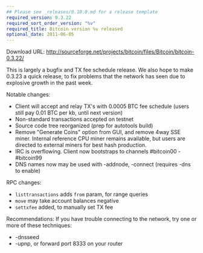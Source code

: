 ```yaml
---
## Please see _releases/0.10.0.md for a release template
required_version: 0.3.22
required_sort_order_version: "%v"
required_title: Bitcoin version %v released
optional_date: 2011-06-05
---
```


Download URL: <http://sourceforge.net/projects/bitcoin/files/Bitcoin/bitcoin-0.3.22/>

This is largely a bugfix and TX fee schedule release.  We also hope to make 0.3.23 a quick release, to fix problems that the network has seen due to explosive growth in the past week.

Notable changes:

* Client will accept and relay TX's with 0.0005 BTC fee schedule (users still pay 0.01 BTC per kb, until next version)
* Non-standard transactions accepted on testnet
* Source code tree reorganized (prep for autotools build)
* Remove "Generate Coins" option from GUI, and remove 4way SSE miner.  Internal reference CPU miner remains available, but users are directed to external miners for best hash production.
* IRC is overflowing.  Client now bootstraps to channels #bitcoin00 - #bitcoin99
* DNS names now may be used with -addnode, -connect (requires -dns to enable)

RPC changes:

* `listtransactions` adds `from` param, for range queries
* `move` may take account balances negative
* `settxfee` added, to manually set TX fee

Recommendations:  If you have trouble connecting to the network, try one or more of these techniques:

* -dnsseed
* -upnp, or forward port 8333 on your router
